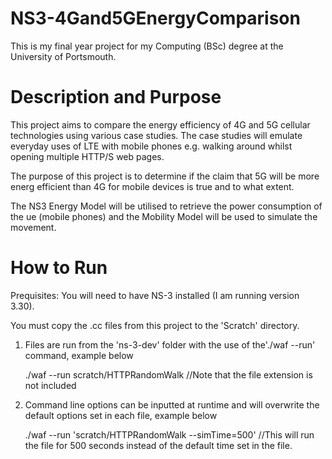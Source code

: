 # NS3-4Gand5GEnergyComparison

This is my final year project for my Computing (BSc) degree at the University of Portsmouth.

# Description and Purpose

This project aims to compare the energy efficiency of 4G and 5G cellular technologies using various case studies. The case studies will emulate everyday uses of LTE with mobile phones e.g. walking around whilst opening multiple HTTP/S web pages.

The purpose of this project is to determine if the claim that 5G will be more energ efficient than 4G for mobile devices is true and to what extent.

The NS3 Energy Model will be utilised to retrieve the power consumption of the ue (mobile phones) and the Mobility Model will be used to simulate the movement.

# How to Run

Prequisites: You will need to have NS-3 installed (I am running version 3.30).

You must copy the .cc files from this project to the 'Scratch' directory.
1. Files are run from the 'ns-3-dev' folder with the use of the'./waf --run' command, example below

      ./waf --run scratch/HTTPRandomWalk //Note that the file extension is not included

2. Command line options can be inputted at runtime and will overwrite the default options set in each file, example below

      ./waf --run 'scratch/HTTPRandomWalk --simTime=500' //This will run the file for 500 seconds instead of the default time set in the file.
      
